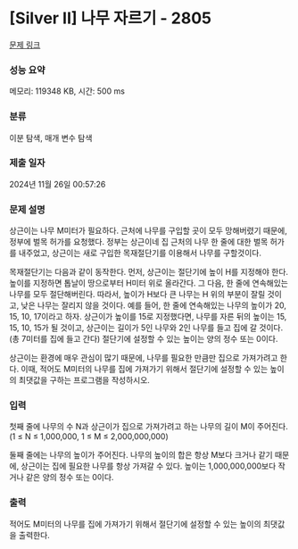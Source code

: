 # [Silver II] 나무 자르기 - 2805 

[문제 링크](https://www.acmicpc.net/problem/2805) 

### 성능 요약

메모리: 119348 KB, 시간: 500 ms

### 분류

이분 탐색, 매개 변수 탐색

### 제출 일자

2024년 11월 26일 00:57:26

### 문제 설명

<p>상근이는 나무 M미터가 필요하다. 근처에 나무를 구입할 곳이 모두 망해버렸기 때문에, 정부에 벌목 허가를 요청했다. 정부는 상근이네 집 근처의 나무 한 줄에 대한 벌목 허가를 내주었고, 상근이는 새로 구입한 목재절단기를 이용해서 나무를 구할것이다.</p>

<p>목재절단기는 다음과 같이 동작한다. 먼저, 상근이는 절단기에 높이 H를 지정해야 한다. 높이를 지정하면 톱날이 땅으로부터 H미터 위로 올라간다. 그 다음, 한 줄에 연속해있는 나무를 모두 절단해버린다. 따라서, 높이가 H보다 큰 나무는 H 위의 부분이 잘릴 것이고, 낮은 나무는 잘리지 않을 것이다. 예를 들어, 한 줄에 연속해있는 나무의 높이가 20, 15, 10, 17이라고 하자. 상근이가 높이를 15로 지정했다면, 나무를 자른 뒤의 높이는 15, 15, 10, 15가 될 것이고, 상근이는 길이가 5인 나무와 2인 나무를 들고 집에 갈 것이다. (총 7미터를 집에 들고 간다) 절단기에 설정할 수 있는 높이는 양의 정수 또는 0이다.</p>

<p>상근이는 환경에 매우 관심이 많기 때문에, 나무를 필요한 만큼만 집으로 가져가려고 한다. 이때, 적어도 M미터의 나무를 집에 가져가기 위해서 절단기에 설정할 수 있는 높이의 최댓값을 구하는 프로그램을 작성하시오.</p>

### 입력 

 <p>첫째 줄에 나무의 수 N과 상근이가 집으로 가져가려고 하는 나무의 길이 M이 주어진다. (1 ≤ N ≤ 1,000,000, 1 ≤ M ≤ 2,000,000,000)</p>

<p>둘째 줄에는 나무의 높이가 주어진다. 나무의 높이의 합은 항상 M보다 크거나 같기 때문에, 상근이는 집에 필요한 나무를 항상 가져갈 수 있다. 높이는 1,000,000,000보다 작거나 같은 양의 정수 또는 0이다.</p>

### 출력 

 <p>적어도 M미터의 나무를 집에 가져가기 위해서 절단기에 설정할 수 있는 높이의 최댓값을 출력한다.</p>

